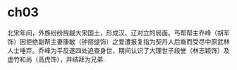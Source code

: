 # ch03

北宋年间，外族纷纷觊觎大宋国土，形成汉、辽对立的局面。丐帮帮主乔峰（胡军饰）因拒绝副帮主妻康敏（钟丽缇饰）之爱遭报复指为契丹人后裔而受尽中原武林人士唾弃。乔峰为平反遂四处追查身世，期间认识了大理世子段誉（林志颖饰）及虚竹和尚（高虎饰），并结拜为兄弟.